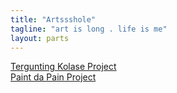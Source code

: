 ```yaml
---
title: "Artssshole"
tagline: "art is long . life is me"
layout: parts
---
```


[Tergunting Kolase Project](https://photos.app.goo.gl/5GWyngEEBNSvhRCD9)  
[Paint da Pain Project]()